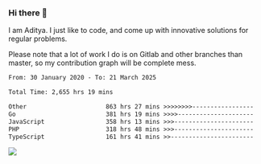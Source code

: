 ### Hi there 👋

I am Aditya. I just like to code, and come up with innovative solutions for regular problems.

Please note that a lot of work I do is on Gitlab and other branches than master, so my contribution graph will be complete mess.

<!--START_SECTION:waka-->

```txt
From: 30 January 2020 - To: 21 March 2025

Total Time: 2,655 hrs 19 mins

Other                      863 hrs 27 mins >>>>>>>>-----------------   32.52 %
Go                         381 hrs 19 mins >>>>---------------------   14.36 %
JavaScript                 358 hrs 13 mins >>>----------------------   13.49 %
PHP                        318 hrs 48 mins >>>----------------------   12.01 %
TypeScript                 161 hrs 41 mins >>-----------------------   06.09 %
```

<!--END_SECTION:waka-->

![](https://komarev.com/ghpvc/?username=BrainBuzzer)
